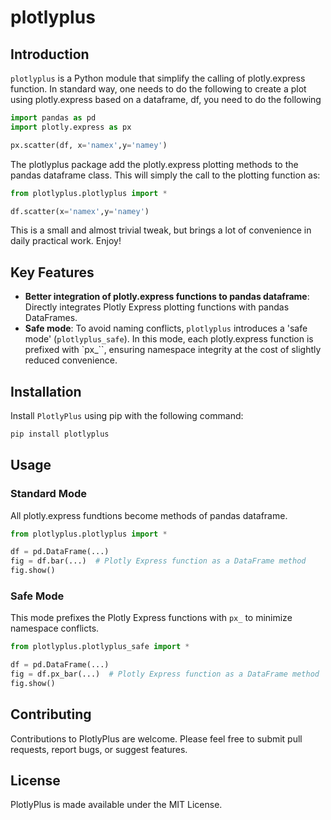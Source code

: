 # plotlyplus

## Introduction
`plotlyplus` is a Python module that simplify the calling of plotly.express function. In standard way, one needs to do the following to create a plot using plotly.express based on a dataframe, df, you need to do the following

```python
import pandas as pd
import plotly.express as px

px.scatter(df, x='namex',y='namey')
```
The plotlyplus package add the plotly.express plotting methods to the pandas dataframe class. This will simply the call to the plotting function as:

```python
from plotlyplus.plotlyplus import *

df.scatter(x='namex',y='namey')
```
This is a small and almost trivial tweak, but brings a lot of convenience in daily practical work. Enjoy!

## Key Features
- **Better integration of plotly.express functions to pandas dataframe**: Directly integrates Plotly Express plotting functions with pandas DataFrames.
- **Safe mode**: To avoid naming conflicts, `plotlyplus` introduces a 'safe mode' (`plotlyplus_safe`). In this mode, each plotly.express function is prefixed with `px_``, ensuring namespace integrity at the cost of slightly reduced convenience.

## Installation
Install `PlotlyPlus` using pip with the following command:
```bash
pip install plotlyplus
```

## Usage

### Standard Mode
All plotly.express fundtions become methods of pandas dataframe.

```python
from plotlyplus.plotlyplus import *

df = pd.DataFrame(...)
fig = df.bar(...)  # Plotly Express function as a DataFrame method
fig.show()
```

### Safe Mode
This mode prefixes the Plotly Express functions with `px_` to minimize namespace conflicts.

```python
from plotlyplus.plotlyplus_safe import *

df = pd.DataFrame(...)
fig = df.px_bar(...)  # Plotly Express function as a DataFrame method
fig.show()
```

## Contributing

Contributions to PlotlyPlus are welcome. Please feel free to submit pull requests, report bugs, or suggest features.


## License

PlotlyPlus is made available under the MIT License.
